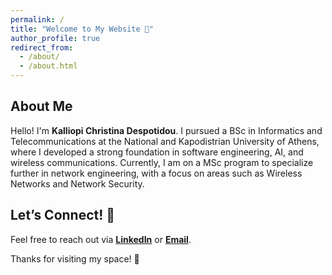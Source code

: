 ```yaml
---
permalink: /
title: "Welcome to My Website 👋"
author_profile: true
redirect_from: 
  - /about/
  - /about.html
---
```


## About Me

Hello! I'm **Kalliopi Christina Despotidou**. Ι pursued a BSc in Informatics and Telecommunications at the National and Kapodistrian University of Athens, where I developed a strong foundation in software engineering, AI, and wireless communications. Currently, I am on a MSc program to specialize further in network engineering, with a focus on areas such as Wireless Networks and Network Security.


## Let’s Connect! 📩
Feel free to reach out via **[LinkedIn](https://www.linkedin.com/in/kalliopi-despotidou/)** or **[Email](mailto:kdespotidou@di.uoa.gr)**.

Thanks for visiting my space! 🚀


